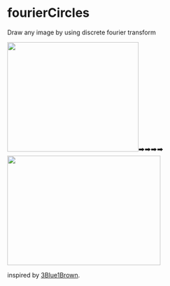 # fourierCircles
Draw any image by using discrete fourier transform

<img src="https://github.com/shlomip100/fourierCircles/blob/main/Examples/photos/elephant.jpg" width="300" height="250" />🠲🠲🠲🠲 
<img src="https://github.com/shlomip100/fourierCircles/blob/main/Examples/gifs/elephant.gif" width="350" height="250" />

inspired by [3Blue1Brown].

[3Blue1Brown]: https://www.youtube.com/watch?v=r6sGWTCMz2k&t=10s&ab_channel=3Blue1Brown
